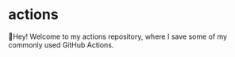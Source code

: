 # actions
👋Hey! Welcome to my actions repository, where I save some of my commonly used GitHub Actions.

